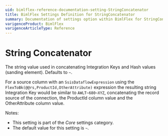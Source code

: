 ```yaml
---
uid: bimlflex-reference-documentation-setting-StringConcatenator
title: BimlFlex Settings Definition for StringConcatenator
summary: Documentation of settings option within BimlFlex for StringConcatenator
varigenceProduct: BimlFlex
varigenceArticleType: Reference
---
```


# String Concatenator

The string value used in concatenating Integration Keys and Hash values (sanding element). Defaults to `~`.

For a source column with an `SsisDataflowExpression` using the `FlexToBk(@@rs,ProductId,OtherAttribute)` expression the resulting string Integration Key would be similar to `AWLT~680~XYZ`, concatenating the record source of the connection, the ProductId column value and the OtherAttribute column value.

Notes:

* This setting is part of the *Core* settings category.
* The default value for this setting is `~`.